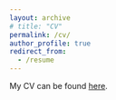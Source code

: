 ```yaml
---
layout: archive
# title: "CV"
permalink: /cv/
author_profile: true
redirect_from:
  - /resume
---
```

My CV can be found [here](https://drive.google.com/file/d/1XDNrMy7ok6bRHi6Npf7lVZ3ufhfOSaQn/view).


